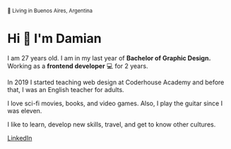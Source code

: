 <small>📍 Living in Buenos Aires, Argentina</small>

<h1>Hi 👋 I'm Damian</h1>

<p>I am 27 years old. I am in my last year of <b>Bachelor of Graphic Design.</b> Working as a <b>frontend developer</b> 💻 for 2 years.</p>
<p>In 2019 I started teaching web design at Coderhouse Academy and before that, I was an English teacher for adults.</p>
<p>I love sci-fi movies, books, and video games. Also, I play the guitar since I was eleven.</p>
<p>I like to learn, develop new skills, travel, and get to know other cultures.</p>

<a href="https://www.linkedin.com/in/damianothar/">LinkedIn</a></br>

